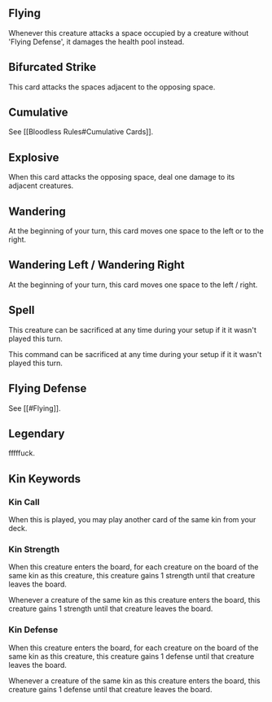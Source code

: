 ## Flying
Whenever this creature attacks a space occupied by a creature without 'Flying Defense', it damages the health pool instead.

## Bifurcated Strike
This card attacks the spaces adjacent to the opposing space.

## Cumulative
See [[Bloodless Rules#Cumulative Cards]].

## Explosive
When this card attacks the opposing space, deal one damage to its adjacent creatures.

## Wandering
At the beginning of your turn, this card moves one space to the left or to the right.

## Wandering Left / Wandering Right
At the beginning of your turn, this card moves one space to the left / right.

## Spell
This creature can be sacrificed at any time during your setup if it it wasn't played this turn.

This command can be sacrificed at any time during your setup if it it wasn't played this turn.

## Flying Defense
See [[#Flying]].

## Legendary
fffffuck.

## Kin Keywords
### Kin Call
When this is played, you may play another card of the same kin from your deck.

### Kin Strength
When this creature enters the board, for each creature on the board of the same kin as this creature, this creature gains 1 strength until that creature leaves the board.

Whenever a creature of the same kin as this creature enters the board, this creature gains 1 strength until that creature leaves the board.

### Kin Defense
When this creature enters the board, for each creature on the board of the same kin as this creature, this creature gains 1 defense until that creature leaves the board.

Whenever a creature of the same kin as this creature enters the board, this creature gains 1 defense until that creature leaves the board.


